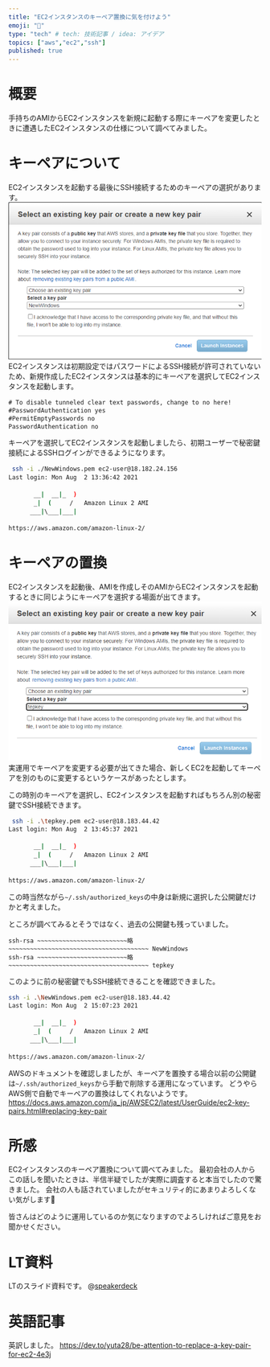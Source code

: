 ```yaml
---
title: "EC2インスタンスのキーペア置換に気を付けよう"
emoji: "🐁"
type: "tech" # tech: 技術記事 / idea: アイデア
topics: ["aws","ec2","ssh"]
published: true
---
```


# 概要
手持ちのAMIからEC2インスタンスを新規に起動する際にキーペアを変更したときに遭遇したEC2インスタンスの仕様について調べてみました。

# キーペアについて
EC2インスタンスを起動する最後にSSH接続するためのキーペアの選択があります。
![](/images/ec2-keypair-replace/image1.png)
EC2インスタンスは初期設定ではパスワードによるSSH接続が許可されていないため、新規作成したEC2インスタンスは基本的にキーペアを選択してEC2インスタンスを起動します。

```bash:sshd_config
# To disable tunneled clear text passwords, change to no here!
#PasswordAuthentication yes
#PermitEmptyPasswords no
PasswordAuthentication no
```
キーペアを選択してEC2インスタンスを起動しましたら、初期ユーザーで秘密鍵接続によるSSHログインができるようになります。

```bash
 ssh -i ./NewWindows.pem ec2-user@18.182.24.156
Last login: Mon Aug  2 13:36:42 2021

       __|  __|_  )
       _|  (     /   Amazon Linux 2 AMI
      ___|\___|___|

https://aws.amazon.com/amazon-linux-2/
```

# キーペアの置換
EC2インスタンスを起動後、AMIを作成しそのAMIからEC2インスタンスを起動するときに同じようにキーペアを選択する場面が出てきます。
![](/images/ec2-keypair-replace/image2.png)
実運用でキーペアを変更する必要が出てきた場合、新しくEC2を起動してキーペアを別のものに変更するというケースがあったとします。

この時別のキーペアを選択し、EC2インスタンスを起動すればもちろん別の秘密鍵でSSH接続できます。

```bash
 ssh -i .\tepkey.pem ec2-user@18.183.44.42
Last login: Mon Aug  2 13:45:37 2021

       __|  __|_  )
       _|  (     /   Amazon Linux 2 AMI
      ___|\___|___|

https://aws.amazon.com/amazon-linux-2/
```

この時当然ながら`~/.ssh/authorized_keys`の中身は新規に選択した公開鍵だけかと考えました。

ところが調べてみるとそうではなく、過去の公開鍵も残っていました。

```bash:authorized_keys
ssh-rsa ~~~~~~~~~~~~~~~~~~~~~~~~~略~~~~~~~~~~~~~~~~~~~~~~~~~~~~~~~~~~~~~~~ NewWindows
ssh-rsa ~~~~~~~~~~~~~~~~~~~~~~~~~略~~~~~~~~~~~~~~~~~~~~~~~~~~~~~~~~~~~~~~~ tepkey
```

このように前の秘密鍵でもSSH接続できることを確認できました。

```bash
ssh -i .\NewWindows.pem ec2-user@18.183.44.42
Last login: Mon Aug  2 15:07:23 2021 

       __|  __|_  )
       _|  (     /   Amazon Linux 2 AMI
      ___|\___|___|

https://aws.amazon.com/amazon-linux-2/
```
AWSのドキュメントを確認しましたが、キーペアを置換する場合以前の公開鍵は`~/.ssh/authorized_keys`から手動で削除する運用になっています。
どうやらAWS側で自動でキーペアの置換はしてくれないようです。
https://docs.aws.amazon.com/ja_jp/AWSEC2/latest/UserGuide/ec2-key-pairs.html#replacing-key-pair


# 所感
EC2インスタンスのキーペア置換について調べてみました。
最初会社の人からこの話しを聞いたときは、半信半疑でしたが実際に調査すると本当でしたので驚きました。
会社の人も話されていましたがセキュリティ的にあまりよろしくない気がします🤔


皆さんはどのように運用しているのか気になりますのでよろしければご意見をお聞かせください。

# LT資料
LTのスライド資料です。
@[speakerdeck](db4934e09e7445f7850b28d9d74d8580)

# 英語記事
英訳しました。
https://dev.to/yuta28/be-attention-to-replace-a-key-pair-for-ec2-4e3j
